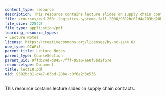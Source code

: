 ```yaml
---
content_type: resource
description: This resource contains lecture slides on supply chain contracts.
file: /courses/esd-260j-logistics-systems-fall-2006/9382bc01d4a703bd28bec0f6e2d3e536_lect18.pdf
file_size: 225427
file_type: application/pdf
learning_resource_types:
- Lecture Notes
license: https://creativecommons.org/licenses/by-nc-sa/4.0/
ocw_type: OCWFile
parent_title: Lecture Notes
parent_type: CourseSection
parent_uid: 9ffdb24d-d845-7fff-95a6-a60f5bd2f57e
resourcetype: Document
title: lect18.pdf
uid: 9382bc01-d4a7-03bd-28be-c0f6e2d3e536
---
```

This resource contains lecture slides on supply chain contracts.